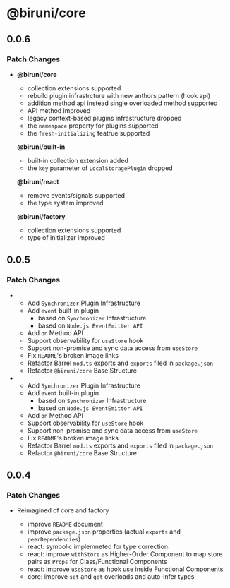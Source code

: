 # @biruni/core

## 0.0.6

### Patch Changes

- **@biruni/core**

  - collection extensions supported
  - rebuild plugin infrastrcture with new anthors pattern (hook api)
  - addition method api instead single overloaded method supported
  - API method improved
  - legacy context-based plugins infrastructure dropped
  - the `namespace` property for plugins supported
  - the `fresh-initializing` featrue supported

  **@biruni/built-in**

  - built-in collection extension added
  - the `key` parameter of `LocalStoragePlugin` dropped

  **@biruni/react**

  - remove events/signals supported
  - the type system improved

  **@biruni/factory**

  - collection extensions supported
  - type of initializer improved

## 0.0.5

### Patch Changes

- - Add `Synchronizer` Plugin Infrastructure
  - Add `event` built-in plugin
    - based on `Synchronizer` Infrastructure
    - based on `Node.js EventEmitter API`
  - Add `on` Method API
  - Support observability for `useStore` hook
  - Support non-promise and sync data access from `useStore`
  - Fix `README`'s broken image links
  - Refactor Barrel `mod.ts` exports and `exports` filed in `package.json`
  - Refactor `@biruni/core` Base Structure
- - Add `Synchronizer` Plugin Infrastructure
  - Add `event` built-in plugin
    - based on `Synchronizer` Infrastructure
    - based on `Node.js EventEmitter API`
  - Add `on` Method API
  - Support observability for `useStore` hook
  - Support non-promise and sync data access from `useStore`
  - Fix `README`'s broken image links
  - Refactor Barrel `mod.ts` exports and `exports` filed in `package.json`
  - Refactor `@biruni/core` Base Structure

## 0.0.4

### Patch Changes

- Reimagined of core and factory

  - improve `README` document
  - improve `package.json` properties (actual `exports` and `peerDependencies`)
  - react: symbolic implemneted for type correction.
  - react: improve `withStore` as Higher-Order Component to map store pairs as `Props` for Class/Functional Components
  - react: improve `useStore` as hook use inside Functional Components
  - core: improve `set` and `get` overloads and auto-infer types
